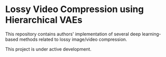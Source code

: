 # Lossy Video Compression using Hierarchical VAEs
This repository contains authors' implementation of several deep learning-based methods related to lossy image/video compression.

This project is under active development.
